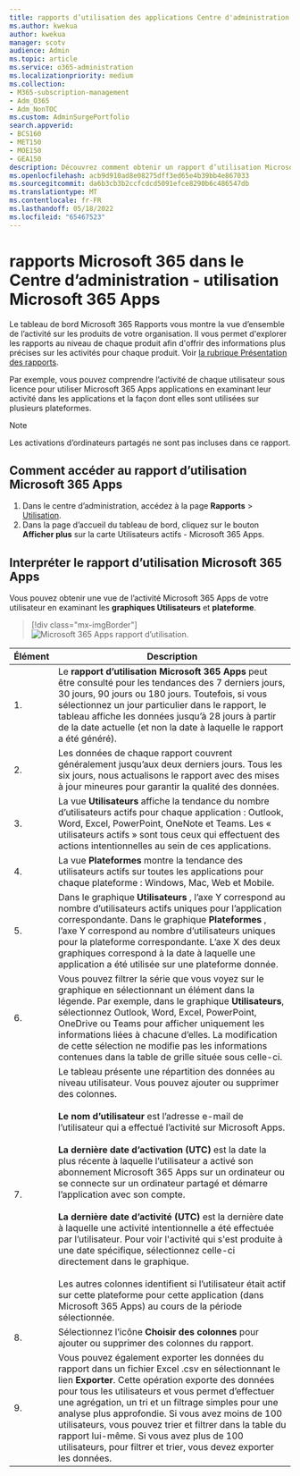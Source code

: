 ```yaml
---
title: rapports d’utilisation des applications Centre d'administration Microsoft 365
ms.author: kwekua
author: kwekua
manager: scotv
audience: Admin
ms.topic: article
ms.service: o365-administration
ms.localizationpriority: medium
ms.collection:
- M365-subscription-management
- Adm_O365
- Adm_NonTOC
ms.custom: AdminSurgePortfolio
search.appverid:
- BCS160
- MET150
- MOE150
- GEA150
description: Découvrez comment obtenir un rapport d’utilisation Microsoft 365 Apps pour voir l’activité des utilisateurs sous licence dans les applications et comment les applications sont utilisées sur plusieurs plateformes.
ms.openlocfilehash: acb9d910ad8e08275dff3ed65e4b39bb4e867033
ms.sourcegitcommit: da6b3cb3b2ccfcdcd5091efce8290b6c486547db
ms.translationtype: MT
ms.contentlocale: fr-FR
ms.lasthandoff: 05/18/2022
ms.locfileid: "65467523"
---
```

# <a name="microsoft-365-reports-in-the-admin-center---microsoft-365-apps-usage"></a>rapports Microsoft 365 dans le Centre d’administration - utilisation Microsoft 365 Apps

Le tableau de bord Microsoft 365 Rapports vous montre la vue d’ensemble de l’activité sur les produits de votre organisation. Il vous permet d'explorer les rapports au niveau de chaque produit afin d'offrir des informations plus précises sur les activités pour chaque produit. Voir [la rubrique Présentation des rapports](activity-reports.md).

Par exemple, vous pouvez comprendre l’activité de chaque utilisateur sous licence pour utiliser Microsoft 365 Apps applications en examinant leur activité dans les applications et la façon dont elles sont utilisées sur plusieurs plateformes.

> [!NOTE]
> Les activations d’ordinateurs partagés ne sont pas incluses dans ce rapport.

## <a name="how-to-get-to-the-microsoft-365-apps-usage-report"></a>Comment accéder au rapport d’utilisation Microsoft 365 Apps

1. Dans le centre d’administration, accédez à la page **Rapports** \> <a href="https://go.microsoft.com/fwlink/p/?linkid=2074756" target="_blank">Utilisation</a>. 
2. Dans la page d’accueil du tableau de bord, cliquez sur le bouton **Afficher plus** sur la carte Utilisateurs actifs - Microsoft 365 Apps.

## <a name="interpret-the-microsoft-365-apps-usage-report"></a>Interpréter le rapport d’utilisation Microsoft 365 Apps

Vous pouvez obtenir une vue de l’activité Microsoft 365 Apps de votre utilisateur en examinant les **graphiques Utilisateurs** et **plateforme**.

> [!div class="mx-imgBorder"]
> ![Microsoft 365 Apps rapport d’utilisation.](../../media/0bcf67e6-a6e4-4109-a215-369f9f20ad84.png)

|Élément|Description|
|---|---|
|1.|Le **rapport d’utilisation Microsoft 365 Apps** peut être consulté pour les tendances des 7 derniers jours, 30 jours, 90 jours ou 180 jours. Toutefois, si vous sélectionnez un jour particulier dans le rapport, le tableau affiche les données jusqu’à 28 jours à partir de la date actuelle (et non la date à laquelle le rapport a été généré).|
|2.|Les données de chaque rapport couvrent généralement jusqu’aux deux derniers jours. Tous les six jours, nous actualisons le rapport avec des mises à jour mineures pour garantir la qualité des données.|
|3.|La vue **Utilisateurs** affiche la tendance du nombre d’utilisateurs actifs pour chaque application : Outlook, Word, Excel, PowerPoint, OneNote et Teams. Les « utilisateurs actifs » sont tous ceux qui effectuent des actions intentionnelles au sein de ces applications.|
|4.|La vue **Plateformes** montre la tendance des utilisateurs actifs sur toutes les applications pour chaque plateforme : Windows, Mac, Web et Mobile.|
|5.|Dans le graphique **Utilisateurs** , l’axe Y correspond au nombre d’utilisateurs actifs uniques pour l’application correspondante. Dans le graphique **Plateformes** , l’axe Y correspond au nombre d’utilisateurs uniques pour la plateforme correspondante. L’axe X des deux graphiques correspond à la date à laquelle une application a été utilisée sur une plateforme donnée.|
 6.|Vous pouvez filtrer la série que vous voyez sur le graphique en sélectionnant un élément dans la légende. Par exemple, dans le graphique **Utilisateurs**, sélectionnez Outlook, Word, Excel, PowerPoint, OneDrive ou Teams pour afficher uniquement les informations liées à chacune d’elles. La modification de cette sélection ne modifie pas les informations contenues dans la table de grille située sous celle-ci.|
|7.|Le tableau présente une répartition des données au niveau utilisateur. Vous pouvez ajouter ou supprimer des colonnes.  <br/><br/>**Le nom d’utilisateur** est l’adresse e-mail de l’utilisateur qui a effectué l’activité sur Microsoft Apps.<br><br/>**La dernière date d’activation (UTC)** est la date la plus récente à laquelle l’utilisateur a activé son abonnement Microsoft 365 Apps sur un ordinateur ou se connecte sur un ordinateur partagé et démarre l’application avec son compte. <br/><br/>**La dernière date d’activité (UTC)** est la dernière date à laquelle une activité intentionnelle a été effectuée par l’utilisateur. Pour voir l'activité qui s'est produite à une date spécifique, sélectionnez celle-ci directement dans le graphique.<br/><br/>Les autres colonnes identifient si l’utilisateur était actif sur cette plateforme pour cette application (dans Microsoft 365 Apps) au cours de la période sélectionnée.|
|8.|Sélectionnez l’icône **Choisir des colonnes** pour ajouter ou supprimer des colonnes du rapport.|
|9.|Vous pouvez également exporter les données du rapport dans un fichier Excel .csv en sélectionnant le lien **Exporter**. Cette opération exporte des données pour tous les utilisateurs et vous permet d’effectuer une agrégation, un tri et un filtrage simples pour une analyse plus approfondie. Si vous avez moins de 100 utilisateurs, vous pouvez trier et filtrer dans la table du rapport lui-même. Si vous avez plus de 100 utilisateurs, pour filtrer et trier, vous devez exporter les données.|
